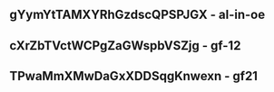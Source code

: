 ## gYymYtTAMXYRhGzdscQPSPJGX - al-in-oe
## cXrZbTVctWCPgZaGWspbVSZjg - gf-12
## TPwaMmXMwDaGxXDDSqgKnwexn - gf21
